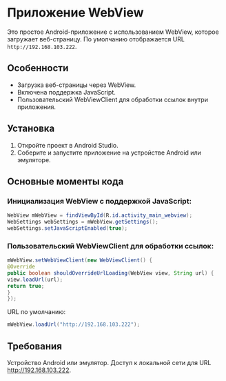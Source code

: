 # Приложение WebView

Это простое Android-приложение с использованием WebView, которое загружает веб-страницу. По умолчанию отображается URL `http://192.168.103.222`.

## Особенности

- Загрузка веб-страницы через WebView.
- Включена поддержка JavaScript.
- Пользовательский WebViewClient для обработки ссылок внутри приложения.

## Установка

1. Откройте проект в Android Studio.
2. Соберите и запустите приложение на устройстве Android или эмуляторе.

## Основные моменты кода

### Инициализация WebView с поддержкой JavaScript:
```java
WebView mWebView = findViewById(R.id.activity_main_webview);
WebSettings webSettings = mWebView.getSettings();
webSettings.setJavaScriptEnabled(true);
```

### Пользовательский WebViewClient для обработки ссылок:
```java
mWebView.setWebViewClient(new WebViewClient() {
@Override
public boolean shouldOverrideUrlLoading(WebView view, String url) {
view.loadUrl(url);
return true;
}
});
```

URL по умолчанию:
```java
mWebView.loadUrl("http://192.168.103.222");
```

## Требования
Устройство Android или эмулятор.
Доступ к локальной сети для URL http://192.168.103.222.

